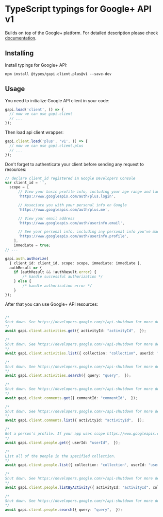 # TypeScript typings for Google+ API v1

Builds on top of the Google+ platform.
For detailed description please check [documentation](https://developers.google.com/+/api/).

## Installing

Install typings for Google+ API:

```
npm install @types/gapi.client.plus@v1 --save-dev
```

## Usage

You need to initialize Google API client in your code:

```typescript
gapi.load('client', () => {
  // now we can use gapi.client
  // ...
});
```

Then load api client wrapper:

```typescript
gapi.client.load('plus', 'v1', () => {
  // now we can use gapi.client.plus
  // ...
});
```

Don't forget to authenticate your client before sending any request to resources:

```typescript
// declare client_id registered in Google Developers Console
var client_id = '',
  scope = [ 
      // View your basic profile info, including your age range and language
      'https://www.googleapis.com/auth/plus.login',

      // Associate you with your personal info on Google
      'https://www.googleapis.com/auth/plus.me',

      // View your email address
      'https://www.googleapis.com/auth/userinfo.email',

      // See your personal info, including any personal info you've made publicly available
      'https://www.googleapis.com/auth/userinfo.profile',
    ],
    immediate = true;
// ...

gapi.auth.authorize(
  { client_id: client_id, scope: scope, immediate: immediate },
  authResult => {
    if (authResult && !authResult.error) {
        /* handle successful authorization */
    } else {
        /* handle authorization error */
    }
});
```

After that you can use Google+ API resources:

```typescript

/*
Shut down. See https://developers.google.com/+/api-shutdown for more details.
*/
await gapi.client.activities.get({ activityId: "activityId",  });

/*
Shut down. See https://developers.google.com/+/api-shutdown for more details.
*/
await gapi.client.activities.list({ collection: "collection", userId: "userId",  });

/*
Shut down. See https://developers.google.com/+/api-shutdown for more details.
*/
await gapi.client.activities.search({ query: "query",  });

/*
Shut down. See https://developers.google.com/+/api-shutdown for more details.
*/
await gapi.client.comments.get({ commentId: "commentId",  });

/*
Shut down. See https://developers.google.com/+/api-shutdown for more details.
*/
await gapi.client.comments.list({ activityId: "activityId",  });

/*
Get a person's profile. If your app uses scope https://www.googleapis.com/auth/plus.login, this method is guaranteed to return ageRange and language.
*/
await gapi.client.people.get({ userId: "userId",  });

/*
List all of the people in the specified collection.
*/
await gapi.client.people.list({ collection: "collection", userId: "userId",  });

/*
Shut down. See https://developers.google.com/+/api-shutdown for more details.
*/
await gapi.client.people.listByActivity({ activityId: "activityId", collection: "collection",  });

/*
Shut down. See https://developers.google.com/+/api-shutdown for more details.
*/
await gapi.client.people.search({ query: "query",  });
```
